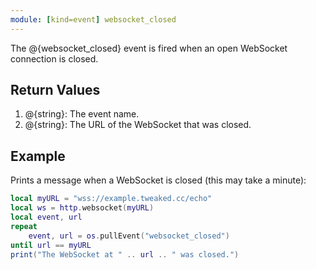 ```yaml
---
module: [kind=event] websocket_closed
---
```


The @{websocket_closed} event is fired when an open WebSocket connection is closed.

## Return Values
1. @{string}: The event name.
2. @{string}: The URL of the WebSocket that was closed.

## Example
Prints a message when a WebSocket is closed (this may take a minute):
```lua
local myURL = "wss://example.tweaked.cc/echo"
local ws = http.websocket(myURL)
local event, url
repeat
    event, url = os.pullEvent("websocket_closed")
until url == myURL
print("The WebSocket at " .. url .. " was closed.")
```

